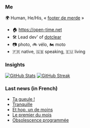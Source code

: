 ### Me

🌍 Human, He/His, « [footer de merde](https://open-time.net/post/2013/07/17/La-veritable-histoire-du-Footer-de-merde-) » 
* 🏠 https://open-time.net 
* 🛠️ Lead dev' of [dotclear](https://git.dotclear.org/dev/dotclear)
* 📷 photo, 🚲 vélo, 🏍️ moto 
* 🇫🇷 native, 🇬🇧 speaking, 🇪🇺 living

### Insights

[![GitHub Stats](https://github-readme-stats-sigma-five.vercel.app/api?username=franck-paul)](https://github.com/franck-paul)
[![GitHub Streak](https://github-readme-streak-stats.herokuapp.com?user=franck-paul)](https://git.io/streak-stats)

### Last news (in French)

<!-- BLOG-POST-LIST:START -->
- [Ta gueule !](https://open-time.net/post/2023/07/19/Ta-gueule-)
- [Tranquille](https://open-time.net/post/2023/07/18/Tranquille)
- [Et hop, un de moins](https://open-time.net/post/2023/07/17/Et-hop-un-de-moins)
- [Le premier du mois](https://open-time.net/post/2023/07/16/Le-premier-du-mois)
- [Obsolescence programmée](https://open-time.net/post/2023/07/15/Obsolescence-programmee)
<!-- BLOG-POST-LIST:END -->
